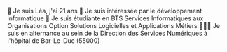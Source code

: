👋 Je suis Léa, j'ai 21 ans
👀 Je suis intéressée par le développement informatique
🌱 Je suis étudiante en BTS Services Informatiques aux Organisations Option Solutions Logicielles et Applications Métiers
👩🏼‍💻 Je suis en alternance au sein de la Direction des Services Numériques à l'hôpital de Bar-Le-Duc (55000)

